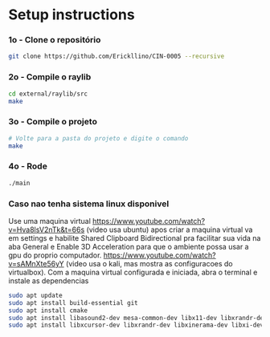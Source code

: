 # Setup instructions

### 1o - Clone o repositório
```bash
git clone https://github.com/Erickllino/CIN-0005 --recursive
```
### 2o - Compile o raylib
```bash
cd external/raylib/src
make
```

### 3o - Compile o projeto
```bash
# Volte para a pasta do projeto e digite o comando
make
```

### 4o - Rode
```bash
./main
```
### Caso nao tenha sistema linux disponivel 
Use uma maquina virtual https://www.youtube.com/watch?v=Hva8lsV2nTk&t=66s (video usa ubuntu)
apos criar a maquina virtual va em settings e habilite Shared Clipboard Bidirectional pra facilitar sua vida na aba General e Enable 3D Acceleration para que o ambiente possa usar a gpu do proprio computador. https://www.youtube.com/watch?v=sAMnXte56yY (video usa o kali, mas mostra as configuracoes do virtualbox). Com a maquina virtual configurada e iniciada, abra o terminal e instale as dependencias
```bash
sudo apt update
sudo apt install build-essential git
sudo apt install cmake
sudo apt install libasound2-dev mesa-common-dev libx11-dev libxrandr-dev libxi-dev xorg-dev libgl1-mesa-dev libglu1-mesa-dev
sudo apt install libxcursor-dev libxrandr-dev libxinerama-dev libxi-dev libglu1-mesa-dev
```



